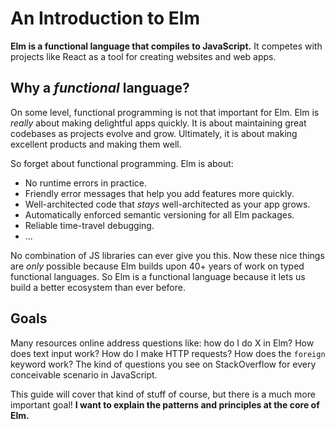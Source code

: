 # An Introduction to Elm

**Elm is a functional language that compiles to JavaScript.** It competes with projects like React as a tool for creating websites and web apps.


## Why a *functional* language?

On some level, functional programming is not that important for Elm. Elm is *really* about making delightful apps quickly. It is about maintaining great codebases as projects evolve and grow. Ultimately, it is about making excellent products and making them well.

So forget about functional programming. Elm is about:

  - No runtime errors in practice.
  - Friendly error messages that help you add features more quickly.
  - Well-architected code that *stays* well-architected as your app grows.
  - Automatically enforced semantic versioning for all Elm packages.
  - Reliable time-travel debugging.
  - ...

No combination of JS libraries can ever give you this. Now these nice things are *only* possible because Elm builds upon 40+ years of work on typed functional languages. So Elm is a functional language because it lets us build a better ecosystem than ever before.


## Goals


Many resources online address questions like: how do I do X in Elm? How does text input work? How do I make HTTP requests? How does the `foreign` keyword work? The kind of questions you see on StackOverflow for every conceivable scenario in JavaScript.


This guide will cover that kind of stuff of course, but there is a much more important goal! **I want to explain the patterns and principles at the core of Elm.** 